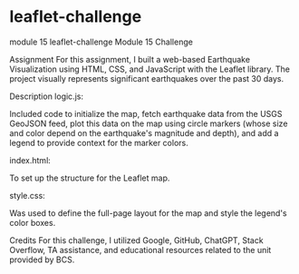 # leaflet-challenge
module 15
leaflet-challenge
Module 15 Challenge

Assignment
For this assignment, I built a web-based Earthquake Visualization using HTML, CSS, and JavaScript with the Leaflet library. The project visually represents significant earthquakes over the past 30 days.

Description
logic.js:

Included code to initialize the map, fetch earthquake data from the USGS GeoJSON feed, plot this data on the map using circle markers (whose size and color depend on the earthquake's magnitude and depth), and add a legend to provide context for the marker colors.

index.html:

To set up the structure for the Leaflet map.

style.css:

Was used to define the full-page layout for the map and style the legend's color boxes.

Credits
For this challenge, I utilized Google, GitHub, ChatGPT, Stack Overflow, TA assistance, and educational resources related to the unit provided by BCS.
